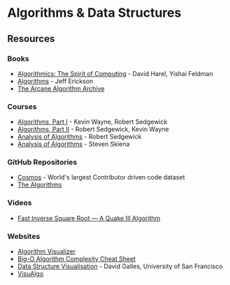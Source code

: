 # Algorithms & Data Structures

## Resources

### Books

* [Algorithmics: The Spirit of Computing](https://smile.amazon.co.uk/dp/0321117840) - David Harel, Yishai Feldman
* [Algorithms](https://jeffe.cs.illinois.edu/teaching/algorithms/) - Jeff Erickson
* [The Arcane Algorithm Archive](https://www.algorithm-archive.org/)

### Courses

* [Algorithms, Part I](https://www.coursera.org/learn/algorithms-part1) - Kevin Wayne, Robert Sedgewick
* [Algorithms, Part II](https://www.coursera.org/learn/algorithms-part2) - Robert Sedgewick, Kevin Wayne
* [Analysis of Algorithms](https://www.coursera.org/learn/analysis-of-algorithms) - Robert Sedgewick
* [Analysis of Algorithms](https://www.youtube.com/playlist?list=PLOtl7M3yp-DV69F32zdK7YJcNXpTunF2b) - Steven Skiena

### GitHub Repositories

* [Cosmos](https://github.com/OpenGenus/cosmos/) - World's largest Contributor driven code dataset
* [The Algorithms](https://github.com/TheAlgorithms)

### Videos

* [Fast Inverse Square Root — A Quake III Algorithm](https://www.youtube.com/watch?v=p8u_k2LIZyo)

### Websites

* [Algorithm Visualizer](https://algorithm-visualizer.org/)
* [Big-O Algorithm Complexity Cheat Sheet](https://www.bigocheatsheet.com/)
* [Data Structure Visualisation](https://www.cs.usfca.edu/~galles/visualization/Algorithms.html) - David Galles, University of San Francisco
* [VisuAlgo](https://visualgo.net/en)



